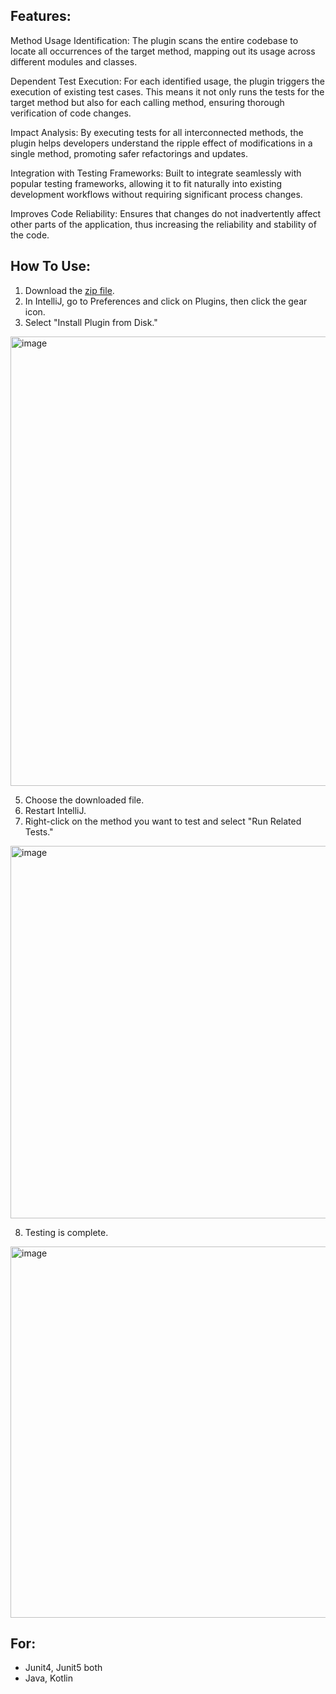 ## Features:

Method Usage Identification: The plugin scans the entire codebase to locate all occurrences of the target method, mapping out its usage across different modules and classes.

Dependent Test Execution: For each identified usage, the plugin triggers the execution of existing test cases. This means it not only runs the tests for the target method but also for each calling method, ensuring thorough verification of code changes.

Impact Analysis: By executing tests for all interconnected methods, the plugin helps developers understand the ripple effect of modifications in a single method, promoting safer refactorings and updates.

Integration with Testing Frameworks: Built to integrate seamlessly with popular testing frameworks, allowing it to fit naturally into existing development workflows without requiring significant process changes.

Improves Code Reliability: Ensures that changes do not inadvertently affect other parts of the application, thus increasing the reliability and stability of the code.

## How To Use:

1. Download the [zip file](https://github.com/RyooChan/All-Call-Method-Tester/releases/tag/v1.0.0).
2. In IntelliJ, go to Preferences and click on Plugins, then click the gear icon.
3. Select "Install Plugin from Disk."
<img width="719" alt="image" src="https://github.com/user-attachments/assets/c86c9c47-b67a-4226-9b56-2390ab7510a5">

5. Choose the downloaded file.
6. Restart IntelliJ.
7. Right-click on the method you want to test and select "Run Related Tests."
<img width="596" alt="image" src="https://github.com/user-attachments/assets/0f1d5a76-14ac-4700-8bdf-d3f4b7a31fc5">

8. Testing is complete.
<img width="594" alt="image" src="https://github.com/user-attachments/assets/354fa71f-1b2b-448c-a13c-21ec12183bf9">

## For:

- Junit4, Junit5 both
- Java, Kotlin
